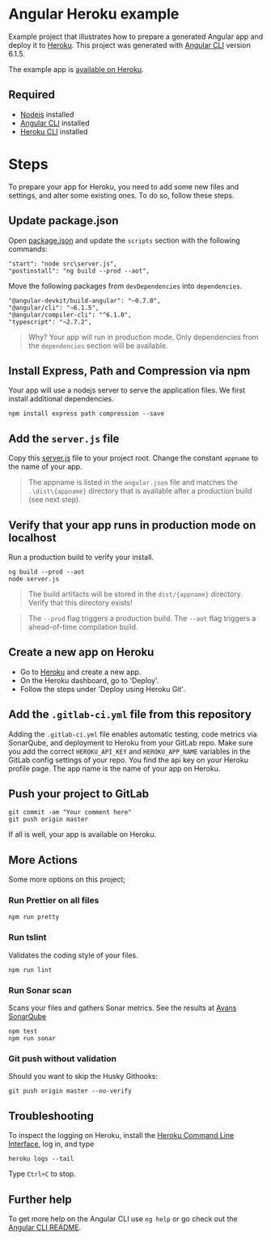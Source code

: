 # Angular Heroku example

Example project that illustrates how to prepare a generated Angular app and deploy it to [Heroku](http://www.heroku.com).
This project was generated with [Angular CLI](https://github.com/angular/angular-cli) version 6.1.5.

The example app is [available on Heroku](https://angular-gitlab-heroku.herokuapp.com/).

## Required

- [Nodejs](https://nodejs.org) installed
- [Angular CLI](https://github.com/angular/angular-cli) installed
- [Heroku CLI](https://devcenter.heroku.com/articles/heroku-cli) installed

# Steps

To prepare your app for Heroku, you need to add some new files and settings, and alter some existing ones. To do so, follow these steps.

## Update package.json

Open [package.json](./package.json) and update the `scripts` section with the following commands:

```
"start": "node src\server.js",
"postinstall": "ng build --prod --aot",
```

Move the following packages from `devDependencies` into `dependencies`.

```
"@angular-devkit/build-angular": "~0.7.0",
"@angular/cli": "~6.1.5",
"@angular/compiler-cli": "^6.1.0",
"typescript": "~2.7.2",
```

> Why? Your app will run in production mode. Only dependencies from the `dependencies` section will be available.

## Install Express, Path and Compression via npm

Your app will use a nodejs server to serve the application files. We first install additional dependencies.

```
npm install express path compression --save
```

## Add the `server.js` file

Copy this [server.js](./src/server.js) file to your project root.
Change the constant `appname` to the name of your app.

> The appname is listed in the `angular.json` file and matches the `.\dist\{appname}` directory that is available after a production build (see next step).

## Verify that your app runs in production mode on localhost

Run a production build to verify your install.

```
ng build --prod --aot
node server.js
```

> The build artifacts will be stored in the `dist/{appname}` directory.
> Verify that this directory exists!

> The `--prod` flag triggers a production build. The `--aot` flag triggers a ahead-of-time compilation build.

## Create a new app on Heroku

- Go to [Heroku](http://www.heroku.com) and create a new app.
- On the Heroku dashboard, go to 'Deploy'.
- Follow the steps under 'Deploy using Heroku Git'.

## Add the `.gitlab-ci.yml` file from this repository

Adding the `.gitlab-ci.yml` file enables automatic testing, code metrics via SonarQube, and deployment to Heroku from your GitLab repo. Make sure you add the correct `HEROKU_API_KEY` and `HEROKU_APP_NAME` variables in the GitLab config settings of your repo. You find the api key on your Heroku profile page. The app name is the name of your app on Heroku.

## Push your project to GitLab

```
git commit -am "Your comment here"
git push origin master
```

If all is well, your app is available on Heroku.

## More Actions

Some more options on this project;

### Run Prettier on all files

```
npm run pretty
```

### Run tslint

Validates the coding style of your files.

```
npm run lint
```

### Run Sonar scan

Scans your files and gathers Sonar metrics. See the results at [Avans SonarQube](https://sonarqube.avans-informatica-breda.nl)

```
npm test
npm run sonar
```

### Git push without validation

Should you want to skip the Husky Githooks:

```
git push origin master --no-verify
```

## Troubleshooting

To inspect the logging on Heroku, install the [Heroku Command Line Interface](https://devcenter.heroku.com/articles/heroku-cli), log in, and type

```
heroku logs --tail
```

Type `Ctrl+C` to stop.

## Further help

To get more help on the Angular CLI use `ng help` or go check out the [Angular CLI README](https://github.com/angular/angular-cli/blob/master/README.md).
